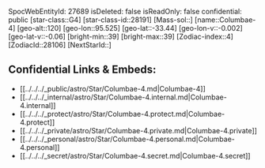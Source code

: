 ﻿---
location: [-33.44,-95.525,120]
type: Star
tags:
- astro/Star

---
SpocWebEntityId: 27689
isDeleted: false
isReadOnly: false
confidential: public
[star-class::G4]
[star-class-id::28191]
[Mass-sol::]
[name::Columbae-4]
[geo-alt::120]
[geo-lon::95.525]
[geo-lat::-33.44]
[geo-lon-v::-0.002]
[geo-lat-v::-0.06]
[bright-min::39]
[bright-max::39]
[Zodiac-index::4]
[ZodiacId::28106]
[NextStarId::]



## Confidential Links & Embeds: 
- [[../../../_public/astro/Star/Columbae-4.md|Columbae-4]] 
- [[../../../_internal/astro/Star/Columbae-4.internal.md|Columbae-4.internal]] 
- [[../../../_protect/astro/Star/Columbae-4.protect.md|Columbae-4.protect]] 
- [[../../../_private/astro/Star/Columbae-4.private.md|Columbae-4.private]] 
- [[../../../_personal/astro/Star/Columbae-4.personal.md|Columbae-4.personal]] 
- [[../../../_secret/astro/Star/Columbae-4.secret.md|Columbae-4.secret]]

